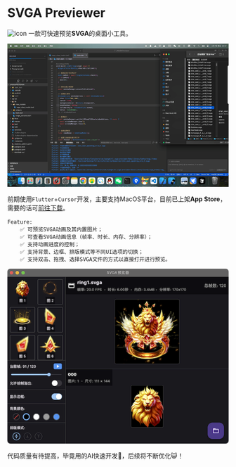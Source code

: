 # SVGA Previewer

![icon](https://github.com/Rogue24/JPCover/raw/master/svga-previewer/icon.png) 一款可快速预览**SVGA**的桌面小工具。

![example](https://github.com/Rogue24/JPCover/raw/master/svga_previewer/example.gif)

前期使用`Flutter`+`Cursor`开发，主要支持MacOS平台，目前已上架**App Store**，需要的话可[前往下载](https://apps.apple.com/cn/app/svga-previewer/id6742708146?mt=12)。

    Feature:
        ✅ 可预览SVGA动画及其内置图片；
        ✅ 可查看SVGA动画信息（帧率、时长、内存、分辨率）；
        ✅ 支持动画进度的控制；
        ✅ 支持背景、边框、排版模式等不同UI选项的切换；
        ✅ 支持双击、拖拽、选择SVGA文件的方式以直接打开进行预览。

![main](https://github.com/Rogue24/JPCover/raw/master/svga_previewer/main.png)

代码质量有待提高，毕竟用的AI快速开发🤖，后续将不断优化😺！

